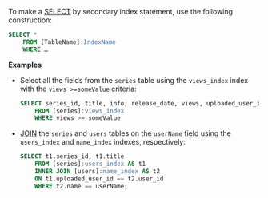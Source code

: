 To make a [SELECT](../yql/reference/syntax/select.md) by secondary index statement, use the following construction:

```sql
SELECT * 
    FROM [TableName]:IndexName
    WHERE …
```

**Examples**

* Select all the fields from the `series` table using the `views_index` index with the `views >=someValue` criteria:

  ```sql
  SELECT series_id, title, info, release_date, views, uploaded_user_id
      FROM [series]:views_index
      WHERE views >= someValue
  ```

* [JOIN](../yql/reference/syntax/join.md) the `series` and `users` tables on the `userName` field using the `users_index` and `name_index` indexes, respectively:

  ```sql
  SELECT t1.series_id, t1.title
      FROM [series]:users_index AS t1
      INNER JOIN [users]:name_index AS t2
      ON t1.uploaded_user_id == t2.user_id
      WHERE t2.name == userName;
  ```

